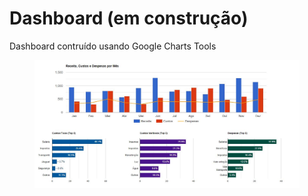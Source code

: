 <h1>Dashboard (em construção)</h1>
<p>Dashboard contruído usando Google Charts Tools</p>

<figure>
    <img src="dashboard.jpg">
</figure>